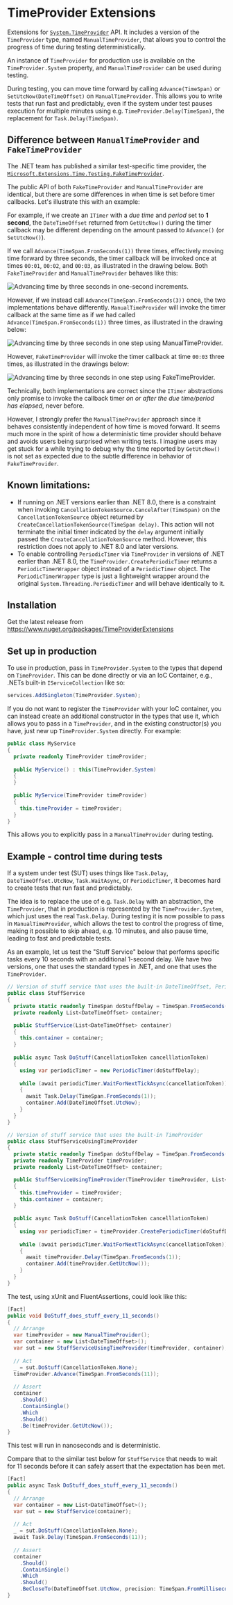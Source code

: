 # TimeProvider Extensions

Extensions for [`System.TimeProvider`](https://learn.microsoft.com/en-us/dotnet/api/system.timeprovider) API. It includes a version of the `TimeProvider` type, named `ManualTimeProvider`, that allows you to control the progress of time during testing deterministically.

An instance of `TimeProvider` for production use is available on the `TimeProvider.System` property, and `ManualTimeProvider` can be used during testing.

During testing, you can move time forward by calling `Advance(TimeSpan)` or `SetUtcNow(DateTimeOffset)` on `ManualTimeProvider`. This allows you to write tests that run fast and predictably, even if the system under test pauses execution for multiple minutes using e.g. `TimeProvider.Delay(TimeSpan)`, the replacement for `Task.Delay(TimeSpan)`.

## Difference between `ManualTimeProvider` and `FakeTimeProvider`

The .NET team has published a similar test-specific time provider, the [`Microsoft.Extensions.Time.Testing.FakeTimeProvider`](https://www.nuget.org/packages/Microsoft.Extensions.Time.Testing.FakeTimeProvider/).

The public API of both `FakeTimeProvider` and `ManualTimeProvider` are identical, but there are some differences in when time is set before timer callbacks. Let's illustrate this with an example:

For example, if we create an `ITimer` with a *due time* and *period* set to **1 second**, the `DateTimeOffset` returned from `GetUtcNow()` during the timer callback may be different depending on the amount passed to `Advance()` (or `SetUtcNow()`).

If we call `Advance(TimeSpan.FromSeconds(1))` three times, effectively moving time forward by three seconds, the timer callback will be invoked once at times `00:01`, `00:02`, and `00:03`, as illustrated in the drawing below. Both `FakeTimeProvider` and `ManualTimeProvider` behaves like this:

![Advancing time by three seconds in one-second increments.](docs/advance-1-second.svg)

However, if we instead call `Advance(TimeSpan.FromSeconds(3))` once, the two implementations behave differently. `ManualTimeProvider` will invoke the timer callback at the same time as if we had called `Advance(TimeSpan.FromSeconds(1))` three times, as illustrated in the drawing below:

![Advancing time by three seconds in one step using ManualTimeProvider.](docs/ManualTimeProvider-advance-3-seconds.svg)

However, `FakeTimeProvider` will invoke the timer callback at time `00:03` three times, as illustrated in the drawings below:

![Advancing time by three seconds in one step using FakeTimeProvider.](docs/FakeTimeProvider-advance-3-seconds.svg)

Technically, both implementations are correct since the `ITimer` abstractions only promise to invoke the callback timer *on or after the due time/period has elapsed*, never before.

However, I strongly prefer the `ManualTimeProvider` approach since it behaves consistently independent of how time is moved forward. It seems much more in the spirit of how a deterministic time provider should behave and avoids users being surprised when writing tests. I imagine users may get stuck for a while trying to debug why the time reported by `GetUtcNow()` is not set as expected due to the subtle difference in behavior of `FakeTimeProvider`.

## Known limitations:

- If running on .NET versions earlier than .NET 8.0, there is a constraint when invoking `CancellationTokenSource.CancelAfter(TimeSpan)` on the `CancellationTokenSource` object returned by `CreateCancellationTokenSource(TimeSpan delay)`. This action will not terminate the initial timer indicated by the `delay` argument initially passed the `CreateCancellationTokenSource` method. However, this restriction does not apply to .NET 8.0 and later versions.
- To enable controlling `PeriodicTimer` via `TimeProvider` in versions of .NET earlier than .NET 8.0, the `TimeProvider.CreatePeriodicTimer` returns a `PeriodicTimerWrapper` object instead of a `PeriodicTimer` object. The `PeriodicTimerWrapper` type is just a lightweight wrapper around the original `System.Threading.PeriodicTimer` and will behave identically to it. 

## Installation

Get the latest release from https://www.nuget.org/packages/TimeProviderExtensions

## Set up in production

To use in production, pass in `TimeProvider.System` to the types that depend on `TimeProvider`. 
This can be done directly or via an IoC Container, e.g., .NETs built-in `IServiceCollection` like so:

```c#
services.AddSingleton(TimeProvider.System);
```

If you do not want to register the `TimeProvider` with your IoC container, you can instead create
an additional constructor in the types that use it, which allows you to pass in a `TimeProvider`,
and in the existing constructor(s) you have, just new up `TimeProvider.System` directly. For example:

```c#
public class MyService
{
  private readonly TimeProvider timeProvider;
  
  public MyService() : this(TimeProvider.System)
  {
  }
  
  public MyService(TimeProvider timeProvider)
  {
    this.timeProvider = timeProvider;
  }
}
```

This allows you to explicitly pass in a `ManualTimeProvider` during testing.

## Example - control time during tests

If a system under test (SUT) uses things like `Task.Delay`, `DateTimeOffset.UtcNow`, `Task.WaitAsync`, or `PeriodicTimer`, 
it becomes hard to create tests that run fast and predictably.

The idea is to replace the use of e.g. `Task.Delay` with an abstraction, the `TimeProvider`, that in production
is represented by the `TimeProvider.System`, which just uses the real `Task.Delay`. During testing it is now possible to
pass in `ManualTimeProvider`, which allows the test to control the progress of time, making it possible to skip ahead,
e.g. 10 minutes, and also pause time, leading to fast and predictable tests.

As an example, let us test the "Stuff Service" below that performs specific tasks every 10 seconds with an additional 
1-second delay. We have two versions, one that uses the standard types in .NET, and one that uses the `TimeProvider`.

```c#
// Version of stuff service that uses the built-in DateTimeOffset, PeriodicTimer, and Task.Delay
public class StuffService
{
  private static readonly TimeSpan doStuffDelay = TimeSpan.FromSeconds(10);
  private readonly List<DateTimeOffset> container;

  public StuffService(List<DateTimeOffset> container)
  {
    this.container = container;
  }
  
  public async Task DoStuff(CancellationToken cancelllationToken)
  {
    using var periodicTimer = new PeriodicTimer(doStuffDelay);
    
    while (await periodicTimer.WaitForNextTickAsync(cancellationToken))
    {      
      await Task.Delay(TimeSpan.FromSeconds(1));
      container.Add(DateTimeOffset.UtcNow);
    }
  }
}

// Version of stuff service that uses the built-in TimeProvider
public class StuffServiceUsingTimeProvider
{
  private static readonly TimeSpan doStuffDelay = TimeSpan.FromSeconds(10);
  private readonly TimeProvider timeProvider;
  private readonly List<DateTimeOffset> container;

  public StuffServiceUsingTimeProvider(TimeProvider timeProvider, List<DateTimeOffset> container)
  {
    this.timeProvider = timeProvider;
    this.container = container;
  }
  
  public async Task DoStuff(CancellationToken cancelllationToken)
  {
    using var periodicTimer = timeProvider.CreatePeriodicTimer(doStuffDelay);
    
    while (await periodicTimer.WaitForNextTickAsync(cancellationToken))
    {      
      await timeProvider.Delay(TimeSpan.FromSeconds(1));
      container.Add(timeProvider.GetUtcNow());
    }
  }
}
```

The test, using xUnit and FluentAssertions, could look like this:

```c#
[Fact]
public void DoStuff_does_stuff_every_11_seconds()
{
  // Arrange
  var timeProvider = new ManualTimeProvider();
  var container = new List<DateTimeOffset>();  
  var sut = new StuffServiceUsingTimeProvider(timeProvider, container);
  
  // Act
  _ = sut.DoStuff(CancellationToken.None);
  timeProvider.Advance(TimeSpan.FromSeconds(11));
  
  // Assert
  container
    .Should()
    .ContainSingle()
    .Which
    .Should()
    .Be(timeProvider.GetUtcNow());
}
```

This test will run in nanoseconds and is deterministic.

Compare that to the similar test below for `StuffService` that needs to wait for 11 seconds before it can safely assert that the expectation has been met.

```c#
[Fact]
public async Task DoStuff_does_stuff_every_11_seconds()
{
  // Arrange
  var container = new List<DateTimeOffset>();  
  var sut = new StuffService(container);
  
  // Act
  _ = sut.DoStuff(CancellationToken.None);
  await Task.Delay(TimeSpan.FromSeconds(11));
  
  // Assert
  container
    .Should()
    .ContainSingle()
    .Which
    .Should()
    .BeCloseTo(DateTimeOffset.UtcNow, precision: TimeSpan.FromMilliseconds(50));
}
```
